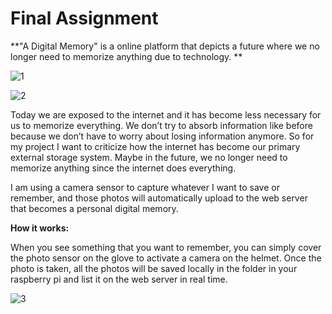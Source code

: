 # Final Assignment

**"A Digital Memory" is  a online platform that depicts a future where we no longer need to memorize anything due to technology. **

![1](/Users/miyeon/Documents/Thesis_Fall_2016/Javascript/final-project-kimm068/screenshot/1.png)

![2](/Users/miyeon/Documents/Thesis_Fall_2016/Javascript/final-project-kimm068/screenshot/2.png)

Today we are exposed to the internet and it has become less necessary for us to memorize everything. We don’t try to absorb information like before because we don’t have to worry about losing information anymore. So for my project I want to criticize how the internet has become our primary external storage system. Maybe in the future, we no longer need to memorize anything since the internet does everything.

I am using a camera sensor to capture whatever I want to save or remember, and those photos will automatically upload to the web server that becomes a personal digital memory. 



**How it works:**

When you see something that you want to remember, you can simply cover the photo sensor on the glove to activate a camera on the helmet. Once the photo is taken, all the photos will be saved locally in the folder in your raspberry pi and list it on the web server in real time. 



![3](/Users/miyeon/Documents/Thesis_Fall_2016/Javascript/final-project-kimm068/screenshot/3.png)

